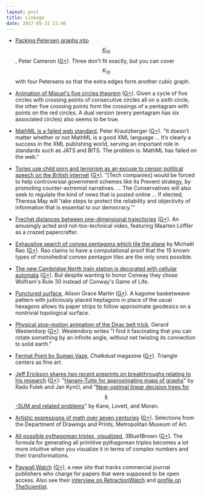 ```yaml
---
layout: post
title: Linkage
date: 2017-05-31 21:46
---
```

* [Packing Petersen graphs into $$K_{10}$$](https://cameroncounts.wordpress.com/2017/05/02/a-small-fact-about-the-petersen-graph/), Peter Cameron ([G+](https://plus.google.com/100003628603413742554/posts/57rqBYrqNcG)). Three don't fit exactly, but you can cover $$K_{10}$$ with four Petersens so that the extra edges form another cubic graph.

* [Animation of Miquel's five circles theorem](http://szimmetria-airtemmizs.tumblr.com/post/151671838483/i-made-a-new-version-with-smooth-movement-five) ([G+](https://plus.google.com/100003628603413742554/posts/XN8RbKo65AA)). Given a cycle of five circles with crossing points of consecutive circles all on a sixth circle, the other five crossing points form the crossings of a pentagram with points on the red circles. A dual version (every pentagram has six associated circles) also seems to be true.

* [MathML is a failed web standard](https://www.peterkrautzberger.org/0186/), Peter Krautzberger ([G+](https://plus.google.com/100003628603413742554/posts/Yb9s6MoaRAn)). "It doesn’t matter whether or not MathML is a good XML language ... It’s clearly a success in the XML publishing world, serving an important role in standards such as JATS and BITS. The problem is: MathML has failed on the web."﻿

* [Tories use child porn and terrorism as an excuse to censor political speech on the British internet](http://boingboing.net/2017/05/19/little-england-little-internet.html) ([G+](https://plus.google.com/100003628603413742554/posts/SUHj4tBMC6k)). "[Tech companies] would be forced to help controversial government schemes like its Prevent strategy, by promoting counter-extremist narratives. ...  The Conservatives will also seek to regulate the kind of news that is posted online ... If elected, Theresa May will 'take steps to protect the reliability and objectivity of information that is essential to our democracy.'"﻿

* [Frechet distances between one-dimensional trajectories](https://www.youtube.com/watch?v=lS4rsU2IRJE) ([G+](https://plus.google.com/100003628603413742554/posts/JoL9W7GprMR)). An amusingly acted and not-too-technical video, featuring Maarten Löffler as a crazed papercrafter.

* [Exhaustive search of convex pentagons which tile the plane](http://perso.ens-lyon.fr/michael.rao/publi/penta.pdf) by Michaël Rao ([G+](https://plus.google.com/100003628603413742554/posts/dC6Qo87LouC)). Rao claims to have a computational proof that the 15 known types of monohedral convex pentagon tiles are the only ones possible.

* [The new Cambridge North train station is decorated with cellular automata](http://aperiodical.com/2017/05/right-answer-for-the-wrong-reason-cellular-automaton-on-the-new-cambridge-north-station/) ([G+](https://plus.google.com/100003628603413742554/posts/hdSeMkRxiPC)). But despite wanting to honor Conway they chose Wolfram's Rule 30 instead of Conway's Game of Life.

* [Punctured surface](https://plus.google.com/118320887831309218676/posts/iWuoMJMQvR6), Alison Grace Martin ([G+](https://plus.google.com/100003628603413742554/posts/NrRNia87fdX)). A kagome basketweave pattern with judiciously placed heptagons in place of the usual hexagons allows its paper strips to follow approximate geodesics on a nontrivial topological surface.

* [Physical stop-motion animation of the Dirac belt trick](https://plus.google.com/100749485701818304238/posts/iX5KaENPQDy), Gerard Westendorp ([G+](https://plus.google.com/100003628603413742554/posts/1JKAT1QQzYa)). Westendorp writes "I find it fascinating that you can rotate something by an infinite angle, without net twisting its connection to solid earth."

* [Fermat Point by Suman Vaze](http://chalkdustmagazine.com/regulars/on-the-cover/fermat-point-by-suman-vaze/), _Chalkdust_ magazine ([G+](https://plus.google.com/100003628603413742554/posts/2iZsP2xHrby)). Triangle centers as fine art.

* [Jeff Erickson shares two recent preprints on breakthroughs relating to his research](https://plus.google.com/+JeffErickson/posts/b2voosyVwFJ) ([G+](https://plus.google.com/100003628603413742554/posts/1Sg34qZGCPj)): "[Hanani–Tutte for approximating maps of graphs](https://arxiv.org/abs/1705.05243)" by Rado Fulek and Jan Kynčl, and "[Near-optimal linear decision trees for $$k$$-SUM and related problems](https://eccc.weizmann.ac.il/report/2017/082/)" by Kane, Lovett, and Moran.

* [Artistic expressions of math over seven centuries](https://hyperallergic.com/361446/picturing-math-at-the-metropolitan-museum-of-art/) ([G+](https://plus.google.com/100003628603413742554/posts/Q9sJyfduymm)). Selections from the Department of Drawings and Prints, Metropolitan Museum of Art.

* [All possible pythagorean triples, visualized](https://www.youtube.com/watch?v=QJYmyhnaaek), 3Blue1Brown  ([G+](https://plus.google.com/100003628603413742554/posts/7MeN26M6zgg)). The formula for generating all primitive pythagorean triples becomes a lot more intuitive when you visualize it in terms of complex numbers and their transformations.﻿

* [Paywall Watch](http://www.paywallwatch.com/) ([G+](https://plus.google.com/100003628603413742554/posts/bcBxeJD5TJv)), a new site that tracks commercial journal publishers who charge for papers that were supposed to be open access. Also see their [interview on RetractionWatch](http://retractionwatch.com/2017/05/31/how-upset-should-we-get-when-articles-are-paywalled-by-mistake/) and [profile on TheScientist](http://www.the-scientist.com/?articles.view/articleNo/49544/title/Website-Flags-Wrongly-Paywalled-Papers/).
